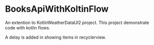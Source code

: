 # BooksApiWithKoltinFlow

An extention to KotlinWeatherDataUI2 project. This project demonstrate code with kotlin flows. 

A delay is added in showing items in recyclerview.








